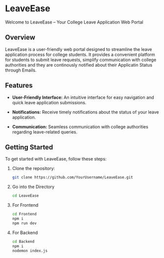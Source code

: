 # LeaveEase


Welcome to LeaveEase – Your College Leave Application Web Portal

## Overview

LeaveEase is a user-friendly web portal designed to streamline the leave application process for college students. It provides a convenient platform for students to submit leave requests, simplify communication with college authorities and they are continously notified about their Applicatin Status through Emails.

## Features

- **User-Friendly Interface:** An intuitive interface for easy navigation and quick leave application submissions.
  
- **Notifications:** Receive timely notifications about the status of your leave application.

- **Communication:** Seamless communication with college authorities regarding leave-related queries.

## Getting Started

To get started with LeaveEase, follow these steps:

1. Clone the repository:

   ```bash
   git clone https://github.com/YourUsername/LeaveEase.git

2. Go into the Directory

   ```bash
   cd LeaveEase

3. For Frontend
   
     ```bash
     cd Frontend
     npm i
     npm run dev

4. For Backend
     
     ```bash
     cd Backend
     npm i
     nodemon index.js

  
     
